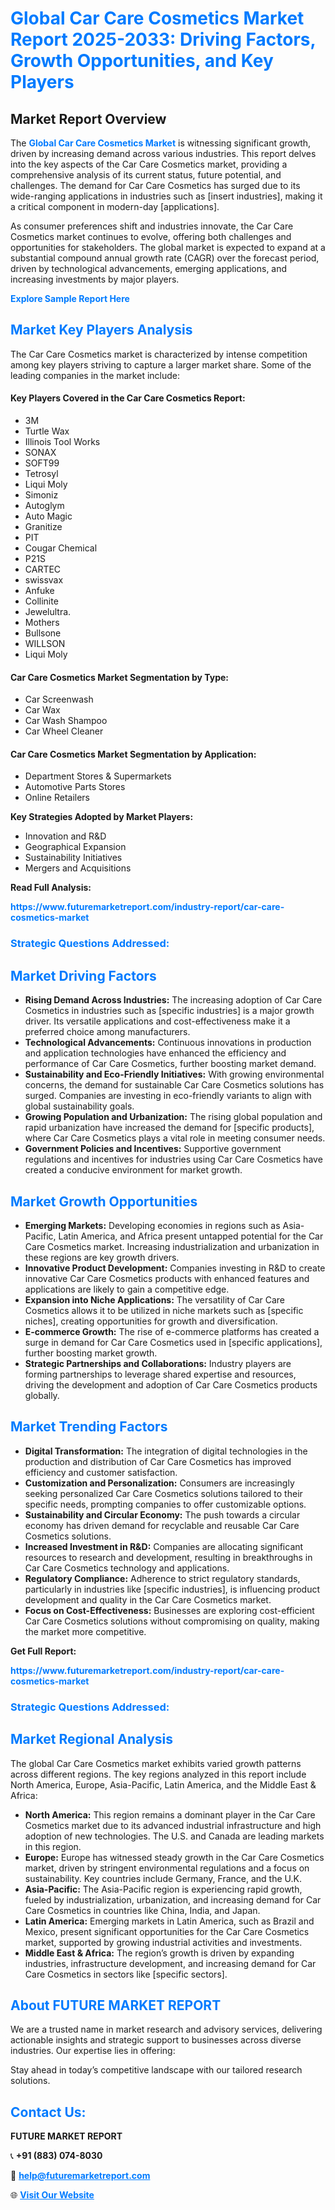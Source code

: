 <h1 style="color: #007BFF;">Global Car Care Cosmetics Market Report 2025-2033: Driving Factors, Growth Opportunities, and Key Players</h1>

<section id="overview">
<h2>Market Report Overview</h2>
<p>The <a href="https://www.futuremarketreport.com/industry-report/car-care-cosmetics-market" style="color: #007BFF; text-decoration: none;"><strong>Global Car Care Cosmetics Market</strong></a> is witnessing significant growth, driven by increasing demand across various industries. This report delves into the key aspects of the Car Care Cosmetics market, providing a comprehensive analysis of its current status, future potential, and challenges. The demand for Car Care Cosmetics has surged due to its wide-ranging applications in industries such as [insert industries], making it a critical component in modern-day [applications].</p>
<p>As consumer preferences shift and industries innovate, the Car Care Cosmetics market continues to evolve, offering both challenges and opportunities for stakeholders. The global market is expected to expand at a substantial compound annual growth rate (CAGR) over the forecast period, driven by technological advancements, emerging applications, and increasing investments by major players.</p>
</section>

<section id="overview">
<p><a href="https://www.futuremarketreport.com/request-sample/reportId=60504" style="color: #007BFF; text-decoration: none;"><strong>Explore Sample Report Here</strong></a></p>
</section>

<section id="key-players">
<h2 style="color: #007BFF;">Market Key Players Analysis</h2>
<p>The Car Care Cosmetics market is characterized by intense competition among key players striving to capture a larger market share. Some of the leading companies in the market include:</p>
<h4>Key Players Covered in the Car Care Cosmetics Report:</h4>
<ul><li>3M</li><li>Turtle Wax</li><li>Illinois Tool Works</li><li>SONAX</li><li>SOFT99</li><li>Tetrosyl</li><li>Liqui Moly</li><li>Simoniz</li><li>Autoglym</li><li>Auto Magic</li><li>Granitize</li><li>PIT</li><li>Cougar Chemical</li><li>P21S</li><li>CARTEC</li><li>swissvax</li><li>Anfuke</li><li>Collinite</li><li>Jewelultra.</li><li>Mothers</li><li>Bullsone</li><li>WILLSON</li><li>Liqui Moly</li></ul>
<h4>Car Care Cosmetics Market Segmentation by Type:</h4>
<ul><li>Car Screenwash</li><li>Car Wax</li><li>Car Wash Shampoo</li><li>Car Wheel Cleaner</li></ul>

<h4>Car Care Cosmetics Market Segmentation by Application:</h4>
<ul><li>Department Stores &amp; Supermarkets</li><li>Automotive Parts Stores</li><li>Online Retailers</li></ul>
<p><strong>Key Strategies Adopted by Market Players:</strong></p>
<ul>
<li>Innovation and R&D</li>
<li>Geographical Expansion</li>
<li>Sustainability Initiatives</li>
<li>Mergers and Acquisitions</li>
</ul>
</section>

<section>
<p><strong>Read Full Analysis: </strong></p><a href="https://www.futuremarketreport.com/industry-report/car-care-cosmetics-market" style="color: #007BFF; text-decoration: none;"><strong>https://www.futuremarketreport.com/industry-report/car-care-cosmetics-market</strong></a>
<h3 style="color: #007BFF;">Strategic Questions Addressed:</h3>
</section>

<section id="driving-factors">
<h2 style="color: #007BFF;">Market Driving Factors</h2>
<ul>
<li><strong>Rising Demand Across Industries:</strong> The increasing adoption of Car Care Cosmetics in industries such as [specific industries] is a major growth driver. Its versatile applications and cost-effectiveness make it a preferred choice among manufacturers.</li>
<li><strong>Technological Advancements:</strong> Continuous innovations in production and application technologies have enhanced the efficiency and performance of Car Care Cosmetics, further boosting market demand.</li>
<li><strong>Sustainability and Eco-Friendly Initiatives:</strong> With growing environmental concerns, the demand for sustainable Car Care Cosmetics solutions has surged. Companies are investing in eco-friendly variants to align with global sustainability goals.</li>
<li><strong>Growing Population and Urbanization:</strong> The rising global population and rapid urbanization have increased the demand for [specific products], where Car Care Cosmetics plays a vital role in meeting consumer needs.</li>
<li><strong>Government Policies and Incentives:</strong> Supportive government regulations and incentives for industries using Car Care Cosmetics have created a conducive environment for market growth.</li>
</ul>
</section>

<section id="growth-opportunities">
<h2 style="color: #007BFF;">Market Growth Opportunities</h2>
<ul>
<li><strong>Emerging Markets:</strong> Developing economies in regions such as Asia-Pacific, Latin America, and Africa present untapped potential for the Car Care Cosmetics market. Increasing industrialization and urbanization in these regions are key growth drivers.</li>
<li><strong>Innovative Product Development:</strong> Companies investing in R&D to create innovative Car Care Cosmetics products with enhanced features and applications are likely to gain a competitive edge.</li>
<li><strong>Expansion into Niche Applications:</strong> The versatility of Car Care Cosmetics allows it to be utilized in niche markets such as [specific niches], creating opportunities for growth and diversification.</li>
<li><strong>E-commerce Growth:</strong> The rise of e-commerce platforms has created a surge in demand for Car Care Cosmetics used in [specific applications], further boosting market growth.</li>
<li><strong>Strategic Partnerships and Collaborations:</strong> Industry players are forming partnerships to leverage shared expertise and resources, driving the development and adoption of Car Care Cosmetics products globally.</li>
</ul>
</section>

<section id="trending-factors">
<h2 style="color: #007BFF;">Market Trending Factors</h2>
<ul>
<li><strong>Digital Transformation:</strong> The integration of digital technologies in the production and distribution of Car Care Cosmetics has improved efficiency and customer satisfaction.</li>
<li><strong>Customization and Personalization:</strong> Consumers are increasingly seeking personalized Car Care Cosmetics solutions tailored to their specific needs, prompting companies to offer customizable options.</li>
<li><strong>Sustainability and Circular Economy:</strong> The push towards a circular economy has driven demand for recyclable and reusable Car Care Cosmetics solutions.</li>
<li><strong>Increased Investment in R&D:</strong> Companies are allocating significant resources to research and development, resulting in breakthroughs in Car Care Cosmetics technology and applications.</li>
<li><strong>Regulatory Compliance:</strong> Adherence to strict regulatory standards, particularly in industries like [specific industries], is influencing product development and quality in the Car Care Cosmetics market.</li>
<li><strong>Focus on Cost-Effectiveness:</strong> Businesses are exploring cost-efficient Car Care Cosmetics solutions without compromising on quality, making the market more competitive.</li>
</ul>
</section>

<section>
<p><strong>Get Full Report: </strong></p><a href="https://www.futuremarketreport.com/industry-report/car-care-cosmetics-market" style="color: #007BFF; text-decoration: none;"><strong>https://www.futuremarketreport.com/industry-report/car-care-cosmetics-market</strong></a>
<h3 style="color: #007BFF;">Strategic Questions Addressed:</h3>
</section>


<section id="regional-analysis">
<h2 style="color: #007BFF;">Market Regional Analysis</h2>
<p>The global Car Care Cosmetics market exhibits varied growth patterns across different regions. The key regions analyzed in this report include North America, Europe, Asia-Pacific, Latin America, and the Middle East & Africa:</p>
<ul>
<li><strong>North America:</strong> This region remains a dominant player in the Car Care Cosmetics market due to its advanced industrial infrastructure and high adoption of new technologies. The U.S. and Canada are leading markets in this region.</li>
<li><strong>Europe:</strong> Europe has witnessed steady growth in the Car Care Cosmetics market, driven by stringent environmental regulations and a focus on sustainability. Key countries include Germany, France, and the U.K.</li>
<li><strong>Asia-Pacific:</strong> The Asia-Pacific region is experiencing rapid growth, fueled by industrialization, urbanization, and increasing demand for Car Care Cosmetics in countries like China, India, and Japan.</li>
<li><strong>Latin America:</strong> Emerging markets in Latin America, such as Brazil and Mexico, present significant opportunities for the Car Care Cosmetics market, supported by growing industrial activities and investments.</li>
<li><strong>Middle East & Africa:</strong> The region’s growth is driven by expanding industries, infrastructure development, and increasing demand for Car Care Cosmetics in sectors like [specific sectors].</li>
</ul>
</section>

<footer>
<h2 style="color: #007BFF;">About FUTURE MARKET REPORT</h2>
<p>We are a trusted name in market research and advisory services, delivering actionable insights and strategic support to businesses across diverse industries. Our expertise lies in offering:</p>

<p>Stay ahead in today’s competitive landscape with our tailored research solutions.</p>

<h2 style="color: #007BFF;">Contact Us:</h2>
<p><strong>FUTURE MARKET REPORT</strong></p>
<p>📞 <strong>+91 (883) 074-8030</strong></p>
<p>📧 <strong><a href="mailto:help@futuremarketreport.com" style="color: #007BFF;">help@futuremarketreport.com</a></strong></p>
<p>🌐 <strong><a href="https://www.futuremarketreport.com/" style="color: #007BFF;">Visit Our Website</a></strong></p>
</footer>
